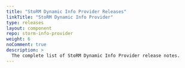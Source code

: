 ```yaml
---
title: "StoRM Dynamic Info Provider Releases"
linkTitle: "StoRM Dynamic Info Provider"
type: releases
layout: component
repo: storm-info-provider
weight: 6
noComment: true
description: >
  The complete list of StoRM Dynamic Info Provider release notes.
---
```

